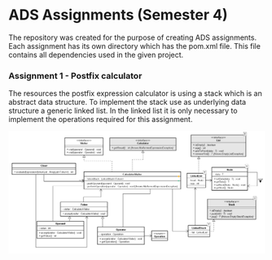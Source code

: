 # ADS Assignments (Semester 4)


<p>The repository was created for the purpose of creating ADS assignments. 
Each assignment has its own directory which has the pom.xml file. 
This file contains all dependencies used in the given project. </p>

<h3>Assignment 1 - Postfix calculator</h3>
<p>The resources the postfix expression calculator is using a stack which is an abstract data structure. 
To implement the stack use as underlying data structure a generic linked list. 
In the linked list it is only necessary to implement the operations required for this assignment. 
</p>

<img src="https://github.com/BoomSoftware/ADS_Assignments/blob/master/Assignment1/calculatorClassDiagram.png" alt="calculatorClassDiagram" width=700 />
